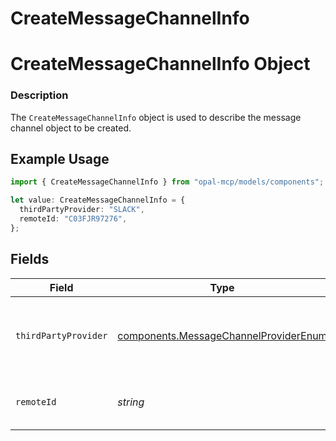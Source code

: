 # CreateMessageChannelInfo

# CreateMessageChannelInfo Object
### Description
The `CreateMessageChannelInfo` object is used to describe the message channel object to be created.

## Example Usage

```typescript
import { CreateMessageChannelInfo } from "opal-mcp/models/components";

let value: CreateMessageChannelInfo = {
  thirdPartyProvider: "SLACK",
  remoteId: "C03FJR97276",
};
```

## Fields

| Field                                                                                          | Type                                                                                           | Required                                                                                       | Description                                                                                    | Example                                                                                        |
| ---------------------------------------------------------------------------------------------- | ---------------------------------------------------------------------------------------------- | ---------------------------------------------------------------------------------------------- | ---------------------------------------------------------------------------------------------- | ---------------------------------------------------------------------------------------------- |
| `thirdPartyProvider`                                                                           | [components.MessageChannelProviderEnum](../../models/components/messagechannelproviderenum.md) | :heavy_check_mark:                                                                             | The third party provider of the message channel.                                               | SLACK                                                                                          |
| `remoteId`                                                                                     | *string*                                                                                       | :heavy_check_mark:                                                                             | The remote ID of the message channel                                                           | C03FJR97276                                                                                    |